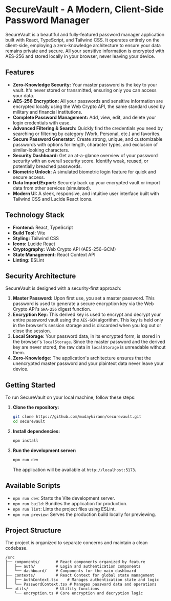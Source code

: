 # SecureVault - A Modern, Client-Side Password Manager


SecureVault is a beautiful and fully-featured password manager application built with React, TypeScript, and Tailwind CSS. It operates entirely on the client-side, employing a zero-knowledge architecture to ensure your data remains private and secure. All your sensitive information is encrypted with AES-256 and stored locally in your browser, never leaving your device.

## Features

-   **Zero-Knowledge Security:** Your master password is the key to your vault. It's never stored or transmitted, ensuring only you can access your data.
-   **AES-256 Encryption:** All your passwords and sensitive information are encrypted locally using the Web Crypto API, the same standard used by military and financial institutions.
-   **Complete Password Management:** Add, view, edit, and delete your login credentials with ease.
-   **Advanced Filtering & Search:** Quickly find the credentials you need by searching or filtering by category (Work, Personal, etc.) and favorites.
-   **Secure Password Generator:** Create strong, unique, and customizable passwords with options for length, character types, and exclusion of similar-looking characters.
-   **Security Dashboard:** Get an at-a-glance overview of your password security with an overall security score. Identify weak, reused, or potentially breached passwords.
-   **Biometric Unlock:** A simulated biometric login feature for quick and secure access.
-   **Data Import/Export:** Securely back up your encrypted vault or import data from other services (simulated).
-   **Modern UI:** A sleek, responsive, and intuitive user interface built with Tailwind CSS and Lucide React icons.

## Technology Stack

-   **Frontend:** React, TypeScript
-   **Build Tool:** Vite
-   **Styling:** Tailwind CSS
-   **Icons:** Lucide React
-   **Cryptography:** Web Crypto API (AES-256-GCM)
-   **State Management:** React Context API
-   **Linting:** ESLint

## Security Architecture

SecureVault is designed with a security-first approach:

1.  **Master Password:** Upon first use, you set a master password. This password is used to generate a secure encryption key via the Web Crypto API's `SHA-256` digest function.
2.  **Encryption Key:** This derived key is used to encrypt and decrypt your entire password vault using the `AES-GCM` algorithm. This key is held only in the browser's session storage and is discarded when you log out or close the session.
3.  **Local Storage:** Your password data, in its encrypted form, is stored in the browser's `localStorage`. Since the master password and the derived key are never stored, the raw data in `localStorage` is unreadable without them.
4.  **Zero-Knowledge:** The application's architecture ensures that the unencrypted master password and your plaintext data never leave your device.

## Getting Started

To run SecureVault on your local machine, follow these steps:

1.  **Clone the repository:**
    ```bash
    git clone https://github.com/mudaykirann/securevault.git
    cd securevault
    ```

2.  **Install dependencies:**
    ```bash
    npm install
    ```

3.  **Run the development server:**
    ```bash
    npm run dev
    ```
    The application will be available at `http://localhost:5173`.

## Available Scripts

-   `npm run dev`: Starts the Vite development server.
-   `npm run build`: Bundles the application for production.
-   `npm run lint`: Lints the project files using ESLint.
-   `npm run preview`: Serves the production build locally for previewing.

## Project Structure

The project is organized to separate concerns and maintain a clean codebase.

```
/src
├── components/       # React components organized by feature
│   ├── auth/         # Login and authentication components
│   └── dashboard/    # Components for the main dashboard
├── contexts/         # React Context for global state management
│   ├── AuthContext.tsx    # Manages authentication state and logic
│   └── PasswordContext.tsx # Manages password data and operations
└── utils/            # Utility functions
    └── encryption.ts # Core encryption and decryption logic

